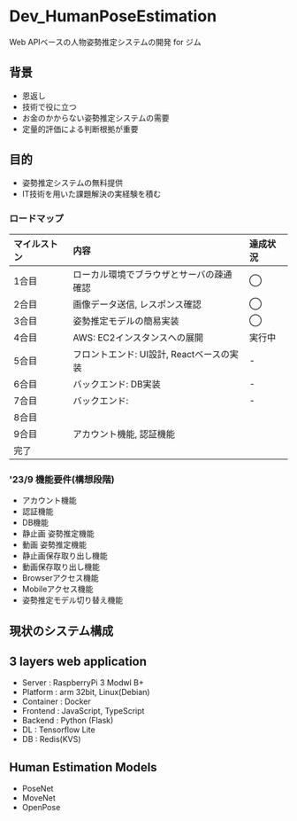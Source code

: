 # Dev_HumanPoseEstimation
Web APIベースの人物姿勢推定システムの開発 for ジム

## 背景
+ 恩返し
+ 技術で役に立つ
+ お金のかからない姿勢推定システムの需要
+ 定量的評価による判断根拠が重要

## 目的
+ 姿勢推定システムの無料提供
+ IT技術を用いた課題解決の実経験を積む

### ロードマップ
| マイルストン | 内容 | 達成状況 |
| :-- | :-- | :-- |
| 1合目 | ローカル環境でブラウザとサーバの疎通確認 | ◯ |
| 2合目 | 画像データ送信, レスポンス確認 | ◯ |
| 3合目 | 姿勢推定モデルの簡易実装 | ◯ | 
| 4合目 | AWS: EC2インスタンスへの展開 | 実行中 |
| 5合目 | フロントエンド: UI設計, Reactベースの実装 | - |
| 6合目 | バックエンド: DB実装 | - |
| 7合目 | バックエンド:  | - |
| 8合目 | | |
| 9合目 | アカウント機能, 認証機能| |
| 完了 | | |

### '23/9 機能要件(構想段階)
+ アカウント機能
+ 認証機能
+ DB機能
+ 静止画 姿勢推定機能
+ 動画 姿勢推定機能
+ 静止画保存取り出し機能
+ 動画保存取り出し機能
+ Browserアクセス機能
+ Mobileアクセス機能
+ 姿勢推定モデル切り替え機能


## 現状のシステム構成

## 3 layers web application
+ Server : RaspberryPi 3 Modwl B+
+ Platform : arm 32bit, Linux(Debian)
+ Container : Docker
+ Frontend : JavaScript, TypeScript
+ Backend : Python (Flask)
+ DL : Tensorflow Lite
+ DB : Redis(KVS)

## Human Estimation Models
+ PoseNet
+ MoveNet
+ OpenPose

